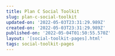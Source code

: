 ```yaml
---
title: Plan C Social Toolkit
slug: plan-c-social-toolkit
updated-on: '2022-05-03T23:31:29.989Z'
created-on: '2022-05-03T23:31:29.989Z'
published-on: '2022-05-04T01:50:55.570Z'
layout: '[social-toolkit-pages].html'
tags: social-toolkit-pages
---
```



